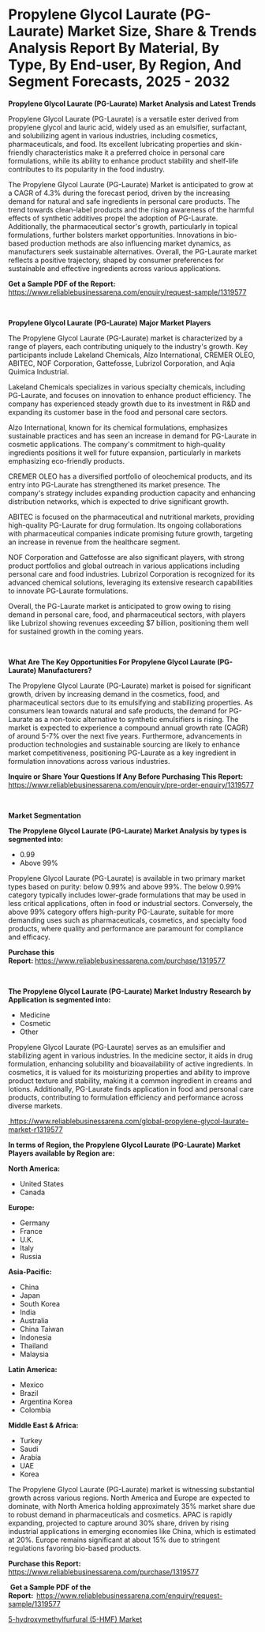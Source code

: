 <p><h1>Propylene Glycol Laurate (PG-Laurate) Market Size, Share & Trends Analysis Report By Material, By Type, By End-user, By Region, And Segment Forecasts, 2025 - 2032</h1></p><p><strong>Propylene Glycol Laurate (PG-Laurate) Market Analysis and Latest Trends</strong></p>
<p><p>Propylene Glycol Laurate (PG-Laurate) is a versatile ester derived from propylene glycol and lauric acid, widely used as an emulsifier, surfactant, and solubilizing agent in various industries, including cosmetics, pharmaceuticals, and food. Its excellent lubricating properties and skin-friendly characteristics make it a preferred choice in personal care formulations, while its ability to enhance product stability and shelf-life contributes to its popularity in the food industry.</p><p>The Propylene Glycol Laurate (PG-Laurate) Market is anticipated to grow at a CAGR of 4.3% during the forecast period, driven by the increasing demand for natural and safe ingredients in personal care products. The trend towards clean-label products and the rising awareness of the harmful effects of synthetic additives propel the adoption of PG-Laurate. Additionally, the pharmaceutical sector's growth, particularly in topical formulations, further bolsters market opportunities. Innovations in bio-based production methods are also influencing market dynamics, as manufacturers seek sustainable alternatives. Overall, the PG-Laurate market reflects a positive trajectory, shaped by consumer preferences for sustainable and effective ingredients across various applications.</p></p>
<p><strong>Get a Sample PDF of the Report:&nbsp;</strong> <a href="https://www.reliablebusinessarena.com/enquiry/request-sample/1319577?utm_campaign=3221&utm_medium=2&utm_source=Github&utm_content=ia&utm_term=04042025&utm_id=propylene-glycol-laurate-pg-laurate">https://www.reliablebusinessarena.com/enquiry/request-sample/1319577</a></p>
<p>&nbsp;</p>
<p><strong>Propylene Glycol Laurate (PG-Laurate) Major Market Players</strong></p>
<p><p>The Propylene Glycol Laurate (PG-Laurate) market is characterized by a range of players, each contributing uniquely to the industry's growth. Key participants include Lakeland Chemicals, Alzo International, CREMER OLEO, ABITEC, NOF Corporation, Gattefosse, Lubrizol Corporation, and Aqia Quimica Industrial.</p><p>Lakeland Chemicals specializes in various specialty chemicals, including PG-Laurate, and focuses on innovation to enhance product efficiency. The company has experienced steady growth due to its investment in R&D and expanding its customer base in the food and personal care sectors.</p><p>Alzo International, known for its chemical formulations, emphasizes sustainable practices and has seen an increase in demand for PG-Laurate in cosmetic applications. The company's commitment to high-quality ingredients positions it well for future expansion, particularly in markets emphasizing eco-friendly products.</p><p>CREMER OLEO has a diversified portfolio of oleochemical products, and its entry into PG-Laurate has strengthened its market presence. The company's strategy includes expanding production capacity and enhancing distribution networks, which is expected to drive significant growth.</p><p>ABITEC is focused on the pharmaceutical and nutritional markets, providing high-quality PG-Laurate for drug formulation. Its ongoing collaborations with pharmaceutical companies indicate promising future growth, targeting an increase in revenue from the healthcare segment.</p><p>NOF Corporation and Gattefosse are also significant players, with strong product portfolios and global outreach in various applications including personal care and food industries. Lubrizol Corporation is recognized for its advanced chemical solutions, leveraging its extensive research capabilities to innovate PG-Laurate formulations.</p><p>Overall, the PG-Laurate market is anticipated to grow owing to rising demand in personal care, food, and pharmaceutical sectors, with players like Lubrizol showing revenues exceeding $7 billion, positioning them well for sustained growth in the coming years.</p></p>
<p>&nbsp;</p>
<p><strong>What Are The Key Opportunities For Propylene Glycol Laurate (PG-Laurate) Manufacturers?</strong></p>
<p><p>The Propylene Glycol Laurate (PG-Laurate) market is poised for significant growth, driven by increasing demand in the cosmetics, food, and pharmaceutical sectors due to its emulsifying and stabilizing properties. As consumers lean towards natural and safe products, the demand for PG-Laurate as a non-toxic alternative to synthetic emulsifiers is rising. The market is expected to experience a compound annual growth rate (CAGR) of around 5-7% over the next five years. Furthermore, advancements in production technologies and sustainable sourcing are likely to enhance market competitiveness, positioning PG-Laurate as a key ingredient in formulation innovations across various industries.</p></p>
<p><strong>Inquire or Share Your Questions If Any Before Purchasing This Report:</strong> <a href="https://www.reliablebusinessarena.com/enquiry/pre-order-enquiry/1319577?utm_campaign=3221&utm_medium=2&utm_source=Github&utm_content=ia&utm_term=04042025&utm_id=propylene-glycol-laurate-pg-laurate">https://www.reliablebusinessarena.com/enquiry/pre-order-enquiry/1319577</a></p>
<p>&nbsp;</p>
<p><strong>Market Segmentation</strong></p>
<p><strong>The Propylene Glycol Laurate (PG-Laurate) Market Analysis by types is segmented into:</strong></p>
<p><ul><li>0.99</li><li>Above 99%</li></ul></p>
<p><p>Propylene Glycol Laurate (PG-Laurate) is available in two primary market types based on purity: below 0.99% and above 99%. The below 0.99% category typically includes lower-grade formulations that may be used in less critical applications, often in food or industrial sectors. Conversely, the above 99% category offers high-purity PG-Laurate, suitable for more demanding uses such as pharmaceuticals, cosmetics, and specialty food products, where quality and performance are paramount for compliance and efficacy.</p></p>
<p><strong>Purchase this Report:&nbsp;</strong><a href="https://www.reliablebusinessarena.com/purchase/1319577?utm_campaign=3221&utm_medium=2&utm_source=Github&utm_content=ia&utm_term=04042025&utm_id=propylene-glycol-laurate-pg-laurate">https://www.reliablebusinessarena.com/purchase/1319577</a></p>
<p>&nbsp;</p>
<p><strong>The Propylene Glycol Laurate (PG-Laurate) Market Industry Research by Application is segmented into:</strong></p>
<p><ul><li>Medicine</li><li>Cosmetic</li><li>Other</li></ul></p>
<p><p>Propylene Glycol Laurate (PG-Laurate) serves as an emulsifier and stabilizing agent in various industries. In the medicine sector, it aids in drug formulation, enhancing solubility and bioavailability of active ingredients. In cosmetics, it is valued for its moisturizing properties and ability to improve product texture and stability, making it a common ingredient in creams and lotions. Additionally, PG-Laurate finds application in food and personal care products, contributing to formulation efficiency and performance across diverse markets.</p></p>
<p><a href="https://www.reliablebusinessarena.com/global-propylene-glycol-laurate-market-r1319577?utm_campaign=3221&utm_medium=2&utm_source=Github&utm_content=ia&utm_term=04042025&utm_id=propylene-glycol-laurate-pg-laurate">&nbsp;https://www.reliablebusinessarena.com/global-propylene-glycol-laurate-market-r1319577</a></p>
<p><strong>In terms of Region, the Propylene Glycol Laurate (PG-Laurate) Market Players available by Region are:</strong></p>
<p>
    <p> <strong> North America: </strong>
        <ul>
            <li>United States</li>
            <li>Canada</li>
        </ul>
        </p> 
    <p> <strong> Europe: </strong>
        <ul>
            <li>Germany</li>
            <li>France</li>
            <li>U.K.</li>
            <li>Italy</li>
            <li>Russia</li>
        </ul>
        </p> 
    <p> <strong> Asia-Pacific: </strong>
        <ul>
            <li>China</li>
            <li>Japan</li>
            <li>South Korea</li>
            <li>India</li>
            <li>Australia</li>
            <li>China Taiwan</li>
            <li>Indonesia</li>
            <li>Thailand</li>
            <li>Malaysia</li>
        </ul>
        </p> 
    <p> <strong> Latin America: </strong>
        <ul>
            <li>Mexico</li>
            <li>Brazil</li>
            <li>Argentina Korea</li>
            <li>Colombia</li>
        </ul>
        </p> 
    <p> <strong> Middle East & Africa: </strong>
        <ul>
            <li>Turkey</li>
            <li>Saudi</li>
            <li>Arabia</li>
            <li>UAE</li>
            <li>Korea</li>
        </ul>
    </p>
    </p>
<p><p>The Propylene Glycol Laurate (PG-Laurate) market is witnessing substantial growth across various regions. North America and Europe are expected to dominate, with North America holding approximately 35% market share due to robust demand in pharmaceuticals and cosmetics. APAC is rapidly expanding, projected to capture around 30% share, driven by rising industrial applications in emerging economies like China, which is estimated at 20%. Europe remains significant at about 15% due to stringent regulations favoring bio-based products.</p></p>
<p><strong>Purchase this Report: </strong><a href="https://www.reliablebusinessarena.com/purchase/1319577?utm_campaign=3221&utm_medium=2&utm_source=Github&utm_content=ia&utm_term=04042025&utm_id=propylene-glycol-laurate-pg-laurate">https://www.reliablebusinessarena.com/purchase/1319577</a></p>
<p>&nbsp;<strong>Get a Sample PDF of the Report:&nbsp;&nbsp;</strong><a href="https://www.reliablebusinessarena.com/enquiry/request-sample/1319577?utm_campaign=3221&utm_medium=2&utm_source=Github&utm_content=ia&utm_term=04042025&utm_id=propylene-glycol-laurate-pg-laurate">https://www.reliablebusinessarena.com/enquiry/request-sample/1319577</a></p>
<p><strong></strong></p>
<p><p><a href="https://github.com/zurubting/Market-Research-Report-List-1/blob/main/5-hydroxymethylfurfural-5-hmf-market.md?utm_campaign=3221&utm_medium=2&utm_source=Github&utm_content=ia&utm_term=04042025&utm_id=propylene-glycol-laurate-pg-laurate">5-hydroxymethylfurfural (5-HMF) Market</a></p></p>